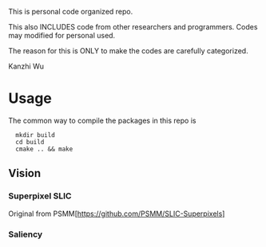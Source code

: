 This is personal code organized repo. 

This also INCLUDES code from other researchers and programmers. Codes may modified for personal used.

The reason for this is ONLY to make the codes are carefully categorized.

Kanzhi Wu

# Usage
The common way to compile the packages in this repo is
```
  mkdir build
  cd build
  cmake .. && make
```

## Vision

### Superpixel SLIC
Original from PSMM[https://github.com/PSMM/SLIC-Superpixels]


### Saliency 
